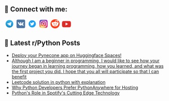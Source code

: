 ## 🔎 Connect with me:
[<img src="https://github.com/bullbesh/bullbesh/blob/main/images/Telegram.png" width="32" height="32" />](https://t.me/bullbesh)
[<img src="https://github.com/bullbesh/bullbesh/blob/main/images/VK.png" width="32" height="32" />](https://vk.com/bullbesh)
[<img src="https://github.com/bullbesh/bullbesh/blob/main/images/Twitter.png" width="32" height="32" />](https://twitter.com/bullbesh1)
[<img src="https://github.com/bullbesh/bullbesh/blob/main/images/Instagram.png" width="32" height="32" />](https://www.instagram.com/bullbesh)
[<img src="https://github.com/bullbesh/bullbesh/blob/main/images/Reddit.png" width="32" height="32" />](https://www.reddit.com/user/bullbesh)
[<img src="https://github.com/bullbesh/bullbesh/blob/main/images/YouTube.png" width="32" height="32" />](https://www.youtube.com/channel/UCtfjRs6uzgq5mfm8S06WTcg)

## 📕 Latest r/Python Posts
<!-- BLOG-POST-LIST:START -->
- [Deploy your Pynecone app on Huggingface Spaces!](https://www.reddit.com/r/Python/comments/10vytoq/deploy_your_pynecone_app_on_huggingface_spaces/)
- [Although I am a beginner in programming, I would like to see how your journey began in learning programming, how you learned, and what was the first project you did. I hope that you all will participate so that I can benefit](https://www.reddit.com/r/Python/comments/10vyoxd/although_i_am_a_beginner_in_programming_i_would/)
- [Leetcode solution in python with explanation](https://www.reddit.com/r/Python/comments/10vxtyv/leetcode_solution_in_python_with_explanation/)
- [Why Python Developers Prefer PythonAnywhere for Hosting](https://www.reddit.com/r/Python/comments/10vxqqw/why_python_developers_prefer_pythonanywhere_for/)
- [Python&#39;s Role in Spotify&#39;s Cutting Edge Technology](https://www.reddit.com/r/Python/comments/10vxpvz/pythons_role_in_spotifys_cutting_edge_technology/)
<!-- BLOG-POST-LIST:END -->

